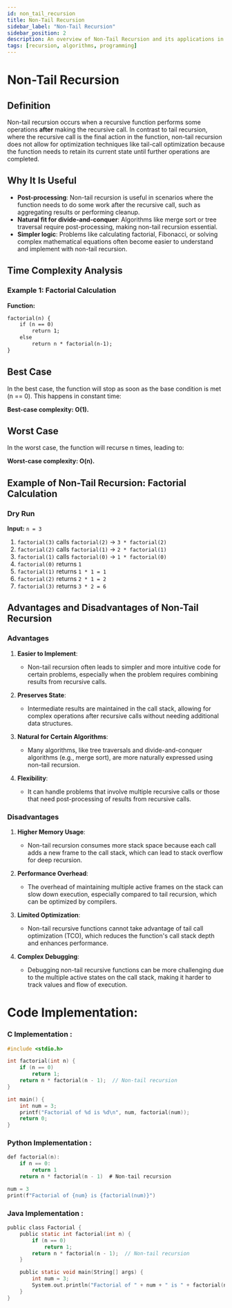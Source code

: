 ```yaml
---
id: non_tail_recursion
title: Non-Tail Recursion
sidebar_label: "Non-Tail Recursion"
sidebar_position: 2
description: An overview of Non-Tail Recursion and its applications in programming.
tags: [recursion, algorithms, programming]
---
```


# Non-Tail Recursion

## Definition
Non-tail recursion occurs when a recursive function performs some operations **after** making the recursive call. In contrast to tail recursion, where the recursive call is the final action in the function, non-tail recursion does not allow for optimization techniques like tail-call optimization because the function needs to retain its current state until further operations are completed.

## Why It Is Useful
- **Post-processing**: Non-tail recursion is useful in scenarios where the function needs to do some work after the recursive call, such as aggregating results or performing cleanup.
- **Natural fit for divide-and-conquer**: Algorithms like merge sort or tree traversal require post-processing, making non-tail recursion essential.
- **Simpler logic**: Problems like calculating factorial, Fibonacci, or solving complex mathematical equations often become easier to understand and implement with non-tail recursion.

## Time Complexity Analysis

### Example 1: Factorial Calculation

**Function:**
```txt
factorial(n) {
    if (n == 0)
        return 1;
    else
        return n * factorial(n-1);
}
```

## Best Case
In the best case, the function will stop as soon as the base condition is met (n == 0). This happens in constant time:

**Best-case complexity: O(1).**
## Worst Case
In the worst case, the function will recurse n times, leading to:

**Worst-case complexity: O(n).**

## Example of Non-Tail Recursion: Factorial Calculation

### Dry Run

**Input:** `n = 3`

1. `factorial(3)` calls `factorial(2)` -> `3 * factorial(2)`
2. `factorial(2)` calls `factorial(1)` -> `2 * factorial(1)`
3. `factorial(1)` calls `factorial(0)` -> `1 * factorial(0)`
4. `factorial(0)` returns `1`
5. `factorial(1)` returns `1 * 1 = 1`
6. `factorial(2)` returns `2 * 1 = 2`
7. `factorial(3)` returns `3 * 2 = 6`

## Advantages and Disadvantages of Non-Tail Recursion

### Advantages
1. **Easier to Implement**: 
   - Non-tail recursion often leads to simpler and more intuitive code for certain problems, especially when the problem requires combining results from recursive calls.

2. **Preserves State**: 
   - Intermediate results are maintained in the call stack, allowing for complex operations after recursive calls without needing additional data structures.

3. **Natural for Certain Algorithms**: 
   - Many algorithms, like tree traversals and divide-and-conquer algorithms (e.g., merge sort), are more naturally expressed using non-tail recursion.

4. **Flexibility**: 
   - It can handle problems that involve multiple recursive calls or those that need post-processing of results from recursive calls.

### Disadvantages
1. **Higher Memory Usage**: 
   - Non-tail recursion consumes more stack space because each call adds a new frame to the call stack, which can lead to stack overflow for deep recursion.

2. **Performance Overhead**: 
   - The overhead of maintaining multiple active frames on the stack can slow down execution, especially compared to tail recursion, which can be optimized by compilers.

3. **Limited Optimization**: 
   - Non-tail recursive functions cannot take advantage of tail call optimization (TCO), which reduces the function's call stack depth and enhances performance.

4. **Complex Debugging**: 
   - Debugging non-tail recursive functions can be more challenging due to the multiple active states on the call stack, making it harder to track values and flow of execution.



# Code Implementation:

### C Implementation :

```c
#include <stdio.h>

int factorial(int n) {
    if (n == 0)
        return 1;
    return n * factorial(n - 1);  // Non-tail recursion
}

int main() {
    int num = 3;
    printf("Factorial of %d is %d\n", num, factorial(num));
    return 0;
}
```

### Python Implementation :

```c
def factorial(n):
    if n == 0:
        return 1
    return n * factorial(n - 1)  # Non-tail recursion

num = 3
print(f"Factorial of {num} is {factorial(num)}")
```

### Java Implementation :

```c
public class Factorial {
    public static int factorial(int n) {
        if (n == 0)
            return 1;
        return n * factorial(n - 1);  // Non-tail recursion
    }

    public static void main(String[] args) {
        int num = 3;
        System.out.println("Factorial of " + num + " is " + factorial(num));
    }
}
```
